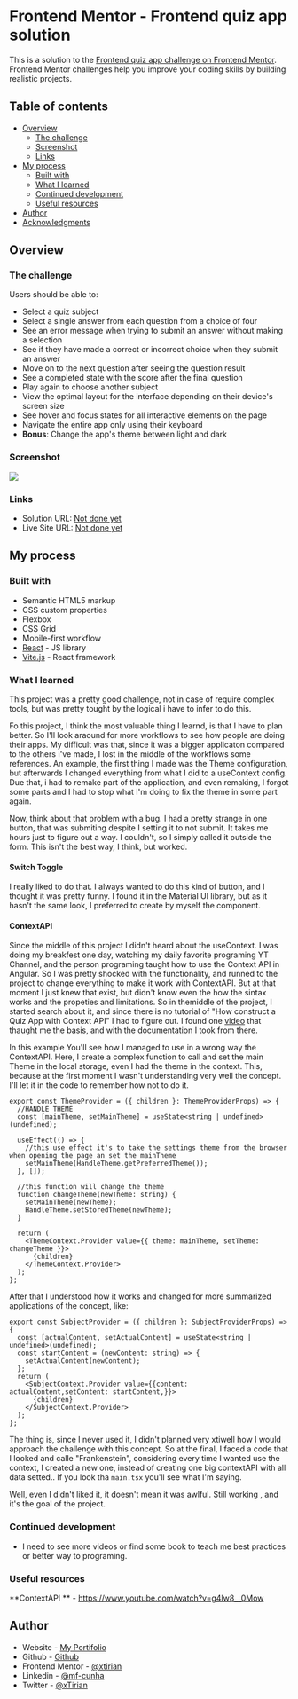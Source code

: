 # Frontend Mentor - Frontend quiz app solution

This is a solution to the [Frontend quiz app challenge on Frontend Mentor](https://www.frontendmentor.io/challenges/frontend-quiz-app-BE7xkzXQnU). Frontend Mentor challenges help you improve your coding skills by building realistic projects.

## Table of contents

- [Overview](#overview)
  - [The challenge](#the-challenge)
  - [Screenshot](#screenshot)
  - [Links](#links)
- [My process](#my-process)
  - [Built with](#built-with)
  - [What I learned](#what-i-learned)
  - [Continued development](#continued-development)
  - [Useful resources](#useful-resources)
- [Author](#author)
- [Acknowledgments](#acknowledgments)

## Overview

### The challenge

Users should be able to:

- Select a quiz subject
- Select a single answer from each question from a choice of four
- See an error message when trying to submit an answer without making a selection
- See if they have made a correct or incorrect choice when they submit an answer
- Move on to the next question after seeing the question result
- See a completed state with the score after the final question
- Play again to choose another subject
- View the optimal layout for the interface depending on their device's screen size
- See hover and focus states for all interactive elements on the page
- Navigate the entire app only using their keyboard
- **Bonus**: Change the app's theme between light and dark

### Screenshot

![](./result.jpg)

### Links

- Solution URL: [Not done yet](https://github.com/xtirian/Frontend-Mentor-SnyderCut/tree/main/quiz-app)
- Live Site URL: [Not done yet](https://frontend-mentor-snyder-cut.vercel.app/)

## My process

### Built with

- Semantic HTML5 markup
- CSS custom properties
- Flexbox
- CSS Grid
- Mobile-first workflow
- [React](https://reactjs.org/) - JS library
- [Vite.js](https://nextjs.org/) - React framework

### What I learned

This project was a pretty good challenge, not in case of require complex tools, but was pretty tought by the logical i have to infer to do this.

Fo this project, I think the most valuable thing I learnd, is that I have to plan better. So I'll look araound for more workflows to see how people are doing their apps. My difficult was that, since it was a bigger applicaton compared to the others I've made, I lost in the middle of the workflows some references. An example, the first thing I made was the Theme configuration, but afterwards I changed everything from what I did to a useContext config. Due that, i had to remake part of the application, and even remaking, I forgot some parts and I had to stop what I'm doing to fix the theme in some part again.

Now, think about that problem with a bug. I had a pretty strange in one button, that was submiting despite I setting it to not submit. It takes me hours just to figure out a way. I couldn't, so I simply called it outside the form. This isn't the best way, I think, but worked.

#### **Switch Toggle**

I really liked to do that. I always wanted to do this kind of button, and I thought it was pretty funny. I found it in the Material UI library, but as it hasn't the same look, I preferred to create by myself the component.

#### **ContextAPI**

Since the middle of this project I didn't heard about the useContext. I was doing my breakfest one day, watching my daily favorite programing YT Channel, and the person programing taught how to use the Context API in Angular. So I was pretty shocked with the functionality, and runned to the project to change everything to make it work with ContextAPI.
But at that moment I just knew that exist, but didn't know even the how the sintax works and the propeties and limitations. So in themiddle of the project, I started search about it, and since there is no tutorial of "How construct a Quiz App with Context API" I had to figure out. I found one [video](#useful-resources) that thaught me the basis, and with the documentation I took from there.

In this example You'll see how I managed to use in a wrong way the ContextAPI. Here, I create a complex function to call and set the main Theme in the local storage, even I had the theme in the context. This, because at the first moment I wasn't understanding very well the concept. I'll let it in the code to remember how not to do it.

```tsx
export const ThemeProvider = ({ children }: ThemeProviderProps) => {
  //HANDLE THEME
  const [mainTheme, setMainTheme] = useState<string | undefined>(undefined);

  useEffect(() => {
    //this use effect it's to take the settings theme from the browser when opening the page an set the mainTheme
    setMainTheme(HandleTheme.getPreferredTheme());
  }, []);

  //this function will change the theme
  function changeTheme(newTheme: string) {
    setMainTheme(newTheme);
    HandleTheme.setStoredTheme(newTheme);
  }

  return (
    <ThemeContext.Provider value={{ theme: mainTheme, setTheme: changeTheme }}>
      {children}
    </ThemeContext.Provider>
  );
};
```

After that I understood how it works and changed for more summarized applications of the concept, like:

```tsx
export const SubjectProvider = ({ children }: SubjectProviderProps) => {
  const [actualContent, setActualContent] = useState<string | undefined>(undefined);
  const startContent = (newContent: string) => {
    setActualContent(newContent);
  };
  return (
    <SubjectContext.Provider value={{content: actualContent,setContent: startContent,}}>
      {children}
    </SubjectContext.Provider>
  );
};
```

The thing is, since I never used it, I didn't planned very xtiwell how I would approach the challenge with this concept. So at the final, I faced a code that I looked and calle "Frankenstein", considering every time I wanted use the context, I created a new one, instead of creating one big contextAPI with all data setted.. If you look tha `main.tsx` you'll see what I'm saying.

Well, even I didn't liked it, it doesn't mean it was awlful. Still working , and it's the goal of the project.

### Continued development

- I need to see more videos or find some book to teach me best practices or better way to programing.

### Useful resources

**ContextAPI ** - https://www.youtube.com/watch?v=g4lw8__0Mow

## Author

- Website - [My Portifolio](https://xtirian-portfolio.vercel.app/)
- Github - [Github](https://github.com/xtirian)
- Frontend Mentor - [@xtirian](https://www.frontendmentor.io/profile/xtirian)
- Linkedin - [@mf-cunha](https://www.linkedin.com/in/mf-cunha/)
- Twitter - [@xTirian](https://twitter.com/xTirian)

